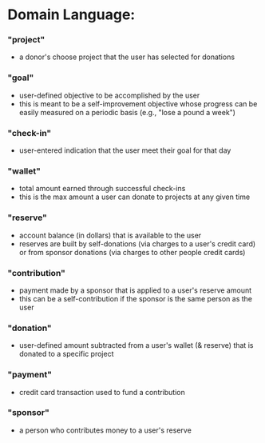# Domain Language:

### "project"
 * a donor's choose project that the user has selected for donations

### "goal"
 * user-defined objective to be accomplished by the user
 * this is meant to be a self-improvement objective whose progress can be easily measured on a periodic basis (e.g., "lose a pound a week")
 
### "check-in"
 * user-entered indication that the user meet their goal for that day

### "wallet"
* total amount earned through successful check-ins
* this is the max amount a user can donate to projects at any given time

### "reserve"
 * account balance (in dollars) that is available to the user
 * reserves are built by self-donations (via charges to a user's credit card) or from sponsor donations (via charges to other people credit cards)

### "contribution"
 * payment made by a sponsor that is applied to a user's reserve amount
 * this can be a self-contribution if the sponsor is the same person as the user

### "donation"
 * user-defined amount subtracted from a user's wallet (& reserve) that is donated to a specific project

### "payment"
 * credit card transaction used to fund a contribution

### "sponsor"
 * a person who contributes money to a user's reserve
